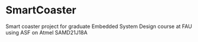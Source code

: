 # SmartCoaster
Smart coaster project for graduate Embedded System Design course at FAU using ASF on Atmel SAMD21J18A
